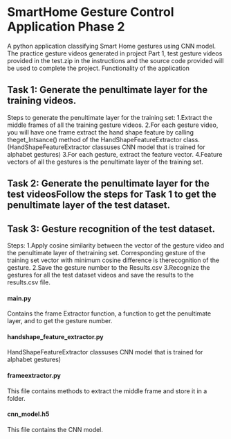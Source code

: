# SmartHome Gesture Control Application Phase 2
A python application classifying Smart Home gestures using CNN model.
The practice gesture videos generated in project Part 1, test gesture videos provided in the test.zip in the instructions and the source code provided will be used to complete the project.
Functionality of the application
## Task 1: Generate the penultimate layer for the training videos.
Steps to generate the penultimate layer for the training set: 
1.Extract the middle frames of all the training gesture videos. 
2.For each gesture video, you will have one frame extract the hand shape feature by calling theget_Intsance() method of the HandShapeFeatureExtractor class. (HandShapeFeatureExtractor classuses CNN model that is trained for alphabet gestures)
3.For each gesture, extract the feature vector.
4.Feature vectors of all the gestures is the penultimate layer of the training set.
## Task 2: Generate the penultimate layer for the test videosFollow the steps for Task 1 to get the penultimate layer of the test dataset.
## Task 3: Gesture recognition of the test dataset.
Steps: 
1.Apply cosine similarity between the vector of the gesture video and the penultimate layer of thetraining set. Corresponding gesture of the training set vector with minimum cosine difference is therecognition of the gesture. 
2.Save the gesture number to the Results.csv
3.Recognize the gestures for all the test dataset videos and save the results to the results.csv file.
 

#### main.py 
Contains the frame Extractor function, a function to get the penultimate layer,  and to get the gesture number. 
#### handshape_feature_extractor.py
HandShapeFeatureExtractor classuses CNN model that is trained for alphabet gestures)
#### frameextractor.py
This file contains methods to extract the middle frame and store it in a folder.
#### cnn_model.h5
This file contains the CNN model.
